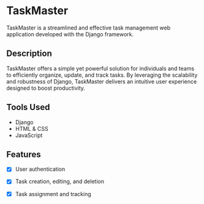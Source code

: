 # TaskMaster

TaskMaster is a streamlined and effective task management web application developed with the Django framework.

## Description

TaskMaster offers a simple yet powerful solution for individuals and teams to efficiently organize, update, and track tasks. By leveraging the scalability and robustness of Django, TaskMaster delivers an intuitive user experience designed to boost productivity.

## Tools Used

- Django
- HTML & CSS
- JavaScript

## Features

- [x] User authentication
- [x] Task creation, editing, and deletion
- [x] Task assignment and tracking


